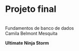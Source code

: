 # Projeto final

<br>Fundamentos de banco de dados
<br>Camila Belmont Mesquita

<b>Ultimate Ninja Storm</b>
